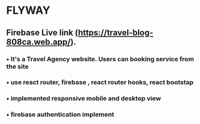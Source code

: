 # FLYWAY

## Firebase Live link (https://travel-blog-808ca.web.app/).

### • It's a Travel Agency website. Users can booking service from the site
### • use react router, firebase , react router hooks, react bootstap
### • implemented responsive mobile and desktop view
### • firebase authentication implement

